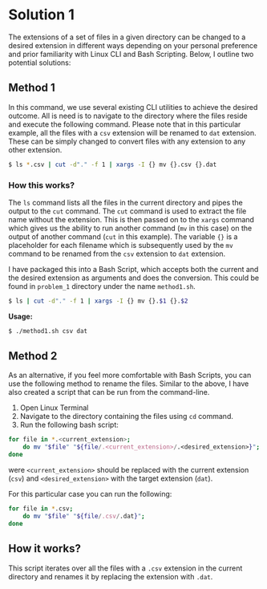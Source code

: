 # Solution 1
The extensions of a set of files in a given directory can be changed to a desired extension in different ways depending on your personal preference and prior familiarity with Linux CLI and Bash Scripting. Below, I outline two potential solutions:

## Method 1
In this command, we use several existing CLI utilities to achieve the desired outcome. All is need is to navigate to the directory where the files reside and execute the following command. Please note that in this particular example, all the files with a `csv` extension will be renamed to `dat` extension. These can be simply changed to convert files with any extension to any other extension.

```bash
$ ls *.csv | cut -d"." -f 1 | xargs -I {} mv {}.csv {}.dat
```
### How this works?
The `ls` command lists all the files in the current directory and pipes the output to the `cut` command. The `cut` command is used to extract the file name without the extension. This is then passed on to the `xargs` command which gives us the ability to run another command (`mv` in this case) on the output of another command (`cut` in this example). The variable `{}` is a placeholder for each filename which is subsequently used by the `mv` command to be renamed from the `csv` extension to `dat` extension.

I have packaged this into a Bash Script, which accepts both the current and the desired extension as arguments and does the conversion. This could be found in `problem_1` directory under the name `method1.sh`.

```bash
$ ls | cut -d"." -f 1 | xargs -I {} mv {}.$1 {}.$2
```

**Usage:**
```bash
$ ./method1.sh csv dat
```


## Method 2
As an alternative, if you feel more comfortable with Bash Scripts, you can use the following method to rename the files. Similar to the above, I have also created a script that can be run from the command-line.

1. Open Linux Terminal
2. Navigate to the directory containing the files using `cd` command. 
3. Run the following bash script:
```bash
for file in *.<current_extension>;
    do mv "$file" "${file/.<current_extension>/.<desired_extension>}";
done
```
were `<current_extension>` should be replaced with the current extension (`csv`) and `<desired_extension>` with the target extension (`dat`).

For this particular case you can run the following:
```bash
for file in *.csv; 
    do mv "$file" "${file/.csv/.dat}"; 
done
```
## How it works?
This script iterates over all the files with a `.csv` extension in the current directory and renames it by replacing the extension with `.dat`.


